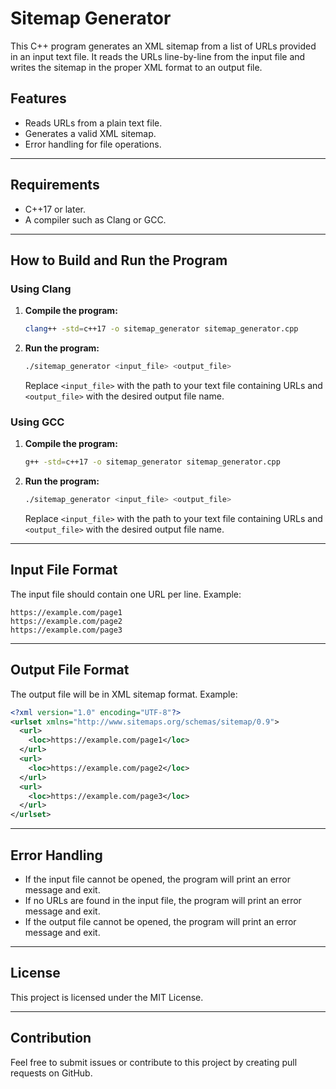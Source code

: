 # Sitemap Generator

This C++ program generates an XML sitemap from a list of URLs provided in an input text file. It reads the URLs line-by-line from the input file and writes the sitemap in the proper XML format to an output file.

## Features
- Reads URLs from a plain text file.
- Generates a valid XML sitemap.
- Error handling for file operations.

---

## Requirements
- C++17 or later.
- A compiler such as Clang or GCC.

---

## How to Build and Run the Program

### Using Clang
1. **Compile the program:**
   ```bash
   clang++ -std=c++17 -o sitemap_generator sitemap_generator.cpp
   ```

2. **Run the program:**
   ```bash
   ./sitemap_generator <input_file> <output_file>
   ```
   Replace `<input_file>` with the path to your text file containing URLs and `<output_file>` with the desired output file name.

### Using GCC
1. **Compile the program:**
   ```bash
   g++ -std=c++17 -o sitemap_generator sitemap_generator.cpp
   ```

2. **Run the program:**
   ```bash
   ./sitemap_generator <input_file> <output_file>
   ```
   Replace `<input_file>` with the path to your text file containing URLs and `<output_file>` with the desired output file name.

---

## Input File Format
The input file should contain one URL per line. Example:
```
https://example.com/page1
https://example.com/page2
https://example.com/page3
```

---

## Output File Format
The output file will be in XML sitemap format. Example:
```xml
<?xml version="1.0" encoding="UTF-8"?>
<urlset xmlns="http://www.sitemaps.org/schemas/sitemap/0.9">
  <url>
    <loc>https://example.com/page1</loc>
  </url>
  <url>
    <loc>https://example.com/page2</loc>
  </url>
  <url>
    <loc>https://example.com/page3</loc>
  </url>
</urlset>
```

---

## Error Handling
- If the input file cannot be opened, the program will print an error message and exit.
- If no URLs are found in the input file, the program will print an error message and exit.
- If the output file cannot be opened, the program will print an error message and exit.

---

## License
This project is licensed under the MIT License.

---

## Contribution
Feel free to submit issues or contribute to this project by creating pull requests on GitHub.

